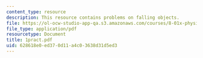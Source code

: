 ```yaml
---
content_type: resource
description: This resource contains problems on falling objects.
file: https://ol-ocw-studio-app-qa.s3.amazonaws.com/courses/8-01x-physics-i-classical-mechanics-with-an-experimental-focus-fall-2002/628618e0ed370d11a4c03638d31d5ed3_1pract.pdf
file_type: application/pdf
resourcetype: Document
title: 1pract.pdf
uid: 628618e0-ed37-0d11-a4c0-3638d31d5ed3
---
```

